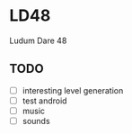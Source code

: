 # LD48
Ludum Dare 48

## TODO

- [ ] interesting level generation
- [ ] test android
- [ ] music
- [ ] sounds
